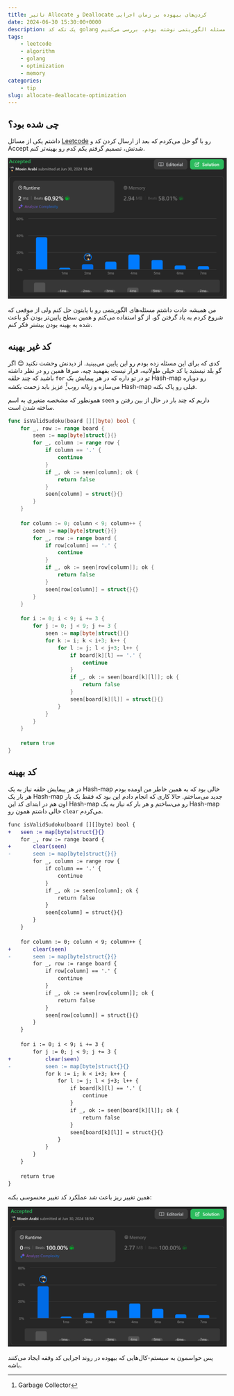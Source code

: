 ```yaml
---
title: تاثیر Allocate و Deallocate کردن‌های بیهوده بر زمان اجرایی
date: 2024-06-30 15:30:00+0000
description: یک تکه کد golang را که برای حل یک مسئله الگوریتمی نوشته بودم، بررسی می‌کنیم
tags: 
    - leetcode
    - algorithm
    - golang
    - optimization
    - memory
categories:
    - tip
slug: allocate-deallocate-optimization
---
```


## چی شده بود؟

داشتم یکی از مسائل [Leetcode](https://leetcode.com/problems/valid-sudoku/submissions/1304929030/) رو با گو حل می‌کردم که بعد از ارسال کردن کد و Accept شدنش، تصمیم گرفتم یکم کدم رو بهینه‌تر کنم.

![نتیجه و آمار اجرای کد اول](accept1.png)


من همیشه عادت داشتم مسئله‌های الگوریتمی رو با پایتون حل کنم ولی از موقعی که شروع کردم به یاد گرفتن گو، از گو استفاده می‌کنم و همین سطح پایین‌تر بودن گو باعث شده به بهینه‌ بودن بیشتر فکر کنم.

## کد غیر بهینه

کدی که برای این مسئله زده بودم رو این پایین می‌بینید. از دیدنش وحشت نکنید 😊 اگر گو بلد نیستید یا کد خیلی طولانیه، قرار نیست بفهمید چیه. صرفا همین رو در نظر داشته باشید که چند حلقه `for` تو در تو داره که در هر پیمایش یک Hash-map رو دوباره می‌سازه و <cite>زباله روب[^1]</cite> عزیز بابد زحمت بکشه Hash-map قبلی رو پاک بکنه.

[^1]: Garbage Collector

همونطور که مشخصه متغیری به اسم `seen` داریم که چند بار در حال از بین رفتن و ساخته شدن است.


```go
func isValidSudoku(board [][]byte) bool {
	for _, row := range board {
		seen := map[byte]struct{}{}
		for _, column := range row {
			if column == '.' {
				continue
			}
			if _, ok := seen[column]; ok {
				return false
			}
			seen[column] = struct{}{}
		}
	}

	for column := 0; column < 9; column++ {
		seen := map[byte]struct{}{}
		for _, row := range board {
			if row[column] == '.' {
				continue
			}
			if _, ok := seen[row[column]]; ok {
				return false
			}
			seen[row[column]] = struct{}{}
		}
	}

	for i := 0; i < 9; i += 3 {
		for j := 0; j < 9; j += 3 {
			seen := map[byte]struct{}{}
			for k := i; k < i+3; k++ {
				for l := j; l < j+3; l++ {
					if board[k][l] == '.' {
						continue
					}
					if _, ok := seen[board[k][l]]; ok {
						return false
					}
					seen[board[k][l]] = struct{}{}
				}
			}
		}
	}

	return true
}
```

## کد بهینه

در هر پیمایش حلقه نیاز به یک Hash-map خالی بود که  به همین خاطر من اومده بودم هر بار یک Hash-map جدید می‌ساختم. حالا کاری که انجام دادم این بود که فقط یک بار اون هم در ابتدای کد این Hash-map رو می‌ساختم و هر بار که نیاز به یک Hash-map خالی داشتم همون رو `clear` می‌کردم.

```diff
func isValidSudoku(board [][]byte) bool {
+	seen := map[byte]struct{}{}
	for _, row := range board {
+		clear(seen)
-		seen := map[byte]struct{}{}
		for _, column := range row {
			if column == '.' {
				continue
			}
			if _, ok := seen[column]; ok {
				return false
			}
			seen[column] = struct{}{}
		}
	}

	for column := 0; column < 9; column++ {
+		clear(seen)
-		seen := map[byte]struct{}{}
		for _, row := range board {
			if row[column] == '.' {
				continue
			}
			if _, ok := seen[row[column]]; ok {
				return false
			}
			seen[row[column]] = struct{}{}
		}
	}

	for i := 0; i < 9; i += 3 {
		for j := 0; j < 9; j += 3 {
+			clear(seen)
-			seen := map[byte]struct{}{}
			for k := i; k < i+3; k++ {
				for l := j; l < j+3; l++ {
					if board[k][l] == '.' {
						continue
					}
					if _, ok := seen[board[k][l]]; ok {
						return false
					}
					seen[board[k][l]] = struct{}{}
				}
			}
		}
	}

	return true
}
```

همین تغییر ریز باعث شد عملکرد کد تغییر محسوسی بکنه:

![نتیجه و آمار اجرا بعد از بهینه کردن کد](accept2.png)

پس حواسمون به سیستم-کال‌هایی که بیهوده در روند اجرایی کد وقفه ایجاد می‌کنند باشه.

<script src="https://giscus.app/client.js"
        data-repo="ILoveBacteria/ILoveBacteria.github.io"
        data-repo-id="R_kgDOMYiXCg"
        data-category="General"
        data-category-id="DIC_kwDOMYiXCs4ChC_Y"
        data-mapping="pathname"
        data-strict="0"
        data-reactions-enabled="1"
        data-emit-metadata="0"
        data-input-position="top"
        data-theme="dark_dimmed"
        data-lang="en"
        crossorigin="anonymous"
        async>
</script>